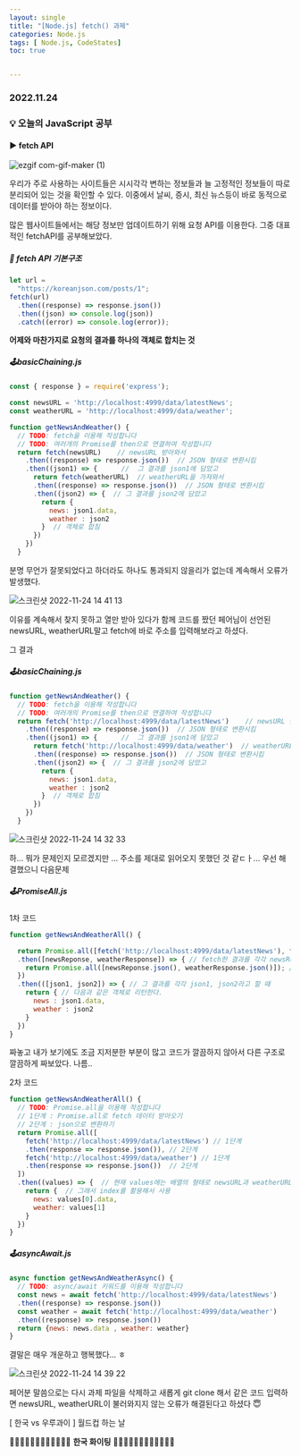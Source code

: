```yaml
---
layout: single
title: "[Node.js] fetch() 과제"
categories: Node.js
tags: [ Node.js, CodeStates]
toc: true


---
```


### 2022.11.24

### 💡  오늘의 JavaScript 공부 

#### ▶️ fetch API

![ezgif com-gif-maker (1)](https://user-images.githubusercontent.com/104547038/203699628-07e404ef-5868-48a4-964d-4cc6f38b3c3b.gif)

우리가 주로 사용하는 사이트들은 시시각각 변하는 정보들과 늘 고정적인 정보들이 따로 분리되어 있는 것을 확인할 수 있다. 이중에서 날씨, 증시, 최신 뉴스등이 바로 동적으로 데이터를 받아야 하는 정보이다. 

많은 웹사이트들에서는 해당 정보만 업데이트하기 위해 요청 API를 이용한다. 그중 대표적인 fetchAPI를 공부해보았다. 

##### 📌 fetch API 기본구조

```js
let url =
  "https://koreanjson.com/posts/1";
fetch(url)
  .then((response) => response.json())
  .then((json) => console.log(json))
  .catch((error) => console.log(error));
```

**어제와 마찬가지로 요청의 결과를 하나의 객체로 합치는 것**

##### 🕹basicChaining.js

```js
const { response } = require('express');

const newsURL = 'http://localhost:4999/data/latestNews';
const weatherURL = 'http://localhost:4999/data/weather';

function getNewsAndWeather() {
  // TODO: fetch을 이용해 작성합니다
  // TODO: 여러개의 Promise를 then으로 연결하여 작성합니다
  return fetch(newsURL)    // newsURL 받아와서 
    .then((response) => response.json())  // JSON 형태로 변환시킴
    .then((json1) => {      //  그 결과를 json1에 담았고
      return fetch(weatherURL)  // weatherURL을 가져와서 
      .then((response) => response.json())  // JSON 형태로 변환시킴
      .then((json2) => {  // 그 결과를 json2에 담았고 
        return {
          news: json1.data, 
          weather : json2
        }  // 객체로 합침
      })
    })
  }
```

분명 무언가 잘못되었다고 하더라도 하나도 통과되지 않을리가 없는데 계속해서 오류가 발생했다. 

![스크린샷 2022-11-24 14 41 13](https://user-images.githubusercontent.com/104547038/203703132-b6d3954f-2c2d-47b0-8e46-b7bf6d62c4a5.png)

이유를 계속해서 찾지 못하고 열만 받아 있다가 함께 코드를 짰던 페어님이 선언된 newsURL, weatherURL말고 fetch에 바로 주소를 입력해보라고 하셨다. 

그 결과 

##### 🕹basicChaining.js

```js
function getNewsAndWeather() {
  // TODO: fetch을 이용해 작성합니다
  // TODO: 여러개의 Promise를 then으로 연결하여 작성합니다
  return fetch('http://localhost:4999/data/latestNews')    // newsURL 받아와서 
    .then((response) => response.json())  // JSON 형태로 변환시킴
    .then((json1) => {      //  그 결과를 json1에 담았고
      return fetch('http://localhost:4999/data/weather')  // weatherURL을 가져와서 
      .then((response) => response.json())  // JSON 형태로 변환시킴
      .then((json2) => {  // 그 결과를 json2에 담았고 
        return {
          news: json1.data, 
          weather : json2
        }  // 객체로 합침
      })
    })
  }
```

![스크린샷 2022-11-24 14 32 33](https://user-images.githubusercontent.com/104547038/203702049-d44a7ac0-f43f-480b-a013-18eb2d737f60.png)

하... 뭐가 문제인지 모르겠지만 ... 주소를 제대로 읽어오지 못했던 것 같ㄷㅏ... 우선 해결했으니 다음문제 

##### 🕹PromiseAll.js

1차 코드

```js
function getNewsAndWeatherAll() {

  return Promise.all([fetch('http://localhost:4999/data/latestNews'), fetch('http://localhost:4999/data/weather')]) // 두 url 모두에 fetch를 적용한다.
  .then([newsReponse, weatherResponse]) => { // fetch한 결과를 각각 newsResponse, weatherReponse라고 하고
    return Promise.all([newsReponse.json(), weatherResponse.json()]); // 응답을 json형태로 변환시킨다.
  })
  .then(([json1, json2]) => { // 그 결과를 각각 json1, json2라고 할 때 
    return { // 다음과 같은 객체로 리턴한다.
      news : json1.data,
      weather : json2
    }
  })
}
```

짜놓고 내가 보기에도 조금 지저분한 부분이 많고 코드가 깔끔하지 않아서 다른 구조로 깔끔하게 짜보았다. 나름.. 

2차 코드

```js
function getNewsAndWeatherAll() {
  // TODO: Promise.all을 이용해 작성합니다
  // 1단계 : Promise.all로 fetch 데이터 받아오기 
  // 2단계 : json으로 변환하기 
  return Promise.all([
    fetch('http://localhost:4999/data/latestNews') // 1단계
    .then(response => response.json()), // 2단계
    fetch('http://localhost:4999/data/weather') // 1단계
    .then(response => response.json())  // 2단계
  ])
  .then((values) => {  // 현재 values에는 배열의 형태로 newsURL과 weatherURL이 병렬로 담겨있음 
    return {  // 그래서 index를 활용해서 사용
      news: values[0].data,
      weather: values[1]
    }
  })
}
```

##### 🕹asyncAwait.js

```js
async function getNewsAndWeatherAsync() {
  // TODO: async/await 키워드를 이용해 작성합니다
  const news = await fetch('http://localhost:4999/data/latestNews')
  .then((response) => response.json())
  const weather = await fetch('http://localhost:4999/data/weather')
  .then((response) => response.json())
  return {news: news.data , weather: weather}
}
```

결말은 매우 개운하고 행복했다... ㅎ

![스크린샷 2022-11-24 14 39 22](https://user-images.githubusercontent.com/104547038/203702913-b00bfba2-7315-4a6d-8385-7faf3e6cae84.png)



페어분 말씀으로는 다시 과제 파일을 삭제하고 새롭게 git clone 해서 같은 코드 입력하면 newsURL, weatherURL이 불러와지지 않는 오류가 해결된다고 하셨다 😇

[ 한국 vs 우루과이 ] 월드컵 하는 날

👏🏻👏🏻👏🏻👏🏻👏🏻👏🏻 **한국 화이팅** 👏🏻👏🏻👏🏻👏🏻👏🏻👏🏻